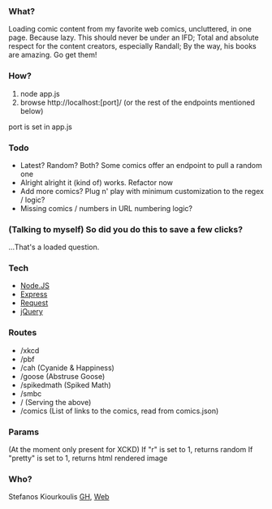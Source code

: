 ### What?

Loading comic content from my favorite web comics, uncluttered, in one page. Because lazy. This should never be under an IFD; Total and absolute respect for the content creators, especially Randall; By the way, his books are amazing. Go get them!

### How?
1. node app.js
2. browse http://localhost:[port]/ (or the rest of the endpoints mentioned below)

port is set in app.js

### Todo

* Latest? Random? Both? Some comics offer an endpoint to pull a random one
* Alright alright it (kind of) works. Refactor now
* Add more comics? Plug n' play with minimum customization to the regex / logic?
* Missing comics / numbers in URL numbering logic?

### (Talking to myself) So did you do this to save a few clicks?

...That's a loaded question.

### Tech

* [Node.JS](https://nodejs.org/en/)
* [Express](https://expressjs.com/)
* [Request](https://www.npmjs.com/package/request)
* [jQuery](https://jquery.com/)

### Routes
* /xkcd
* /pbf
* /cah (Cyanide & Happiness)
* /goose (Abstruse Goose)
* /spikedmath (Spiked Math)
* /smbc
* / (Serving the above)
* /comics (List of links to the comics, read from comics.json)

### Params
(At the moment only present for XCKD)
If "r" is set to 1, returns random
If "pretty" is set to 1, returns html rendered image

### Who?
Stefanos Kiourkoulis [GH](https://github.com/stefkiourk), [Web](https://stefki.com)
